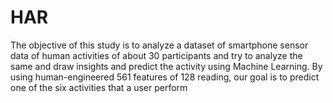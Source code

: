 # HAR
The objective of this study is to analyze a dataset of smartphone sensor data of human activities of about 30 participants and try to analyze the same and draw insights and predict the activity using Machine Learning. By using human-engineered 561 features of 128 reading, our goal is to predict one of the six activities that a user perform
